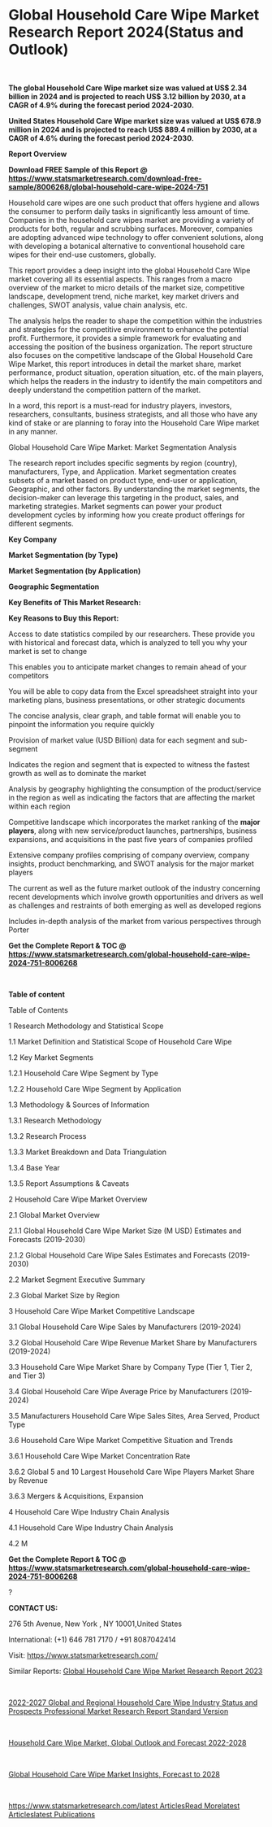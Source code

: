 <h1>Global Household Care Wipe Market Research Report 2024(Status and Outlook)</h1><br/><p><strong>The global Household Care Wipe market size was valued at US$ 2.34 billion in 2024 and is projected to reach US$ 3.12 billion by 2030, at a <strong>CAGR</strong> of 4.9% during the forecast period 2024-2030.</strong></p>
 
 
 
 <p><strong>United States Household Care Wipe market size was valued at US$ 678.9 million in 2024 and is projected to reach US$ 889.4 million by 2030, at a <strong>CAGR</strong> of 4.6% during the forecast period 2024-2030.</strong></p>
 
 
 
 <p><strong>Report Overview</strong></p>
 
 
 
 <p><strong>Download FREE Sample of this Report @ <a href="https://www.statsmarketresearch.com/download-free-sample/8006268/global-household-care-wipe-2024-751">https://www.statsmarketresearch.com/download-free-sample/8006268/global-household-care-wipe-2024-751</a></strong></p>
 
 
 
 <p>Household care wipes are one such product that offers hygiene and allows the consumer to perform daily tasks in significantly less amount of time. Companies in the household care wipes market are providing a variety of products for both, regular and scrubbing surfaces. Moreover, companies are adopting advanced wipe technology to offer convenient solutions, along with developing a botanical alternative to conventional household care wipes for their end-use customers, globally.</p>
 
 
 
 <p>This report provides a deep insight into the global Household Care Wipe market covering all its essential aspects. This ranges from a macro overview of the market to micro details of the market size, competitive landscape, development trend, niche market, key market drivers and challenges, SWOT analysis, value chain analysis, etc.</p>
 
 
 
 <p>The analysis helps the reader to shape the competition within the industries and strategies for the competitive environment to enhance the potential profit. Furthermore, it provides a simple framework for evaluating and accessing the position of the business organization. The report structure also focuses on the competitive landscape of the Global Household Care Wipe Market, this report introduces in detail the market share, market performance, product situation, operation situation, etc. of the main players, which helps the readers in the industry to identify the main competitors and deeply understand the competition pattern of the market.</p>
 
 
 
 <p>In a word, this report is a must-read for industry players, investors, researchers, consultants, business strategists, and all those who have any kind of stake or are planning to foray into the Household Care Wipe market in any manner.</p>
 
 
 
 <p>Global Household Care Wipe Market: Market Segmentation Analysis</p>
 
 
 
 <p>The research report includes specific segments by region (country), manufacturers, Type, and Application. Market segmentation creates subsets of a market based on product type, end-user or application, Geographic, and other factors. By understanding the market segments, the decision-maker can leverage this targeting in the product, sales, and marketing strategies. Market segments can power your product development cycles by informing how you create product offerings for different segments.</p>
 
 
 
 <p><strong>Key Company</strong></p>
 
 
 
 <p><strong>Market Segmentation (by Type)</strong></p>
 
 
 
 <p><strong>Market Segmentation (<strong>by Application</strong>)</strong></p>
 
 
 
 <p><strong>Geographic Segmentation</strong></p>
 
 
 
 <p><strong>Key Benefits of This Market Research:</strong></p>
 
 
 
 <p><strong>Key <strong>Reasons to Buy</strong> this Report:</strong></p>
 
 
 
 <p>Access to date statistics compiled by our researchers. These provide you with historical and forecast data, which is analyzed to tell you why your market is set to change</p>
 
 
 
 <p>This enables you to anticipate market changes to remain ahead of your competitors</p>
 
 
 
 <p>You will be able to copy data from the Excel spreadsheet straight into your marketing plans, business presentations, or other strategic documents</p>
 
 
 
 <p>The concise analysis, clear graph, and table format will enable you to pinpoint the information you require quickly</p>
 
 
 
 <p>Provision of market value (USD Billion) data for each segment and sub-segment</p>
 
 
 
 <p>Indicates the region and segment that is expected to witness the fastest growth as well as to dominate the market</p>
 
 
 
 <p>Analysis by geography highlighting the consumption of the product/service in the region as well as indicating the factors that are affecting the market within each region</p>
 
 
 
 <p>Competitive landscape which incorporates the market ranking of the <strong>major players</strong>, along with new service/product launches, partnerships, business expansions, and acquisitions in the past five years of companies profiled</p>
 
 
 
 <p>Extensive company profiles comprising of company overview, company insights, product benchmarking, and SWOT analysis for the major market players</p>
 
 
 
 <p>The current as well as the future market outlook of the industry concerning recent developments which involve growth opportunities and drivers as well as challenges and restraints of both emerging as well as developed regions</p>
 
 
 
 <p>Includes in-depth analysis of the market from various perspectives through Porter</p>
 
 
 
 <div><b>Get the Complete Report & TOC @ <a href="https://www.statsmarketresearch.com/global-household-care-wipe-2024-751-8006268">https://www.statsmarketresearch.com/global-household-care-wipe-2024-751-8006268</a></b></div>
 
 
 
 <p><br />
 
 <b>Table of content</b></p>
 
 
 
 <p>Table of Contents<br />
 
 1 Research Methodology and Statistical Scope<br />
 
 1.1 Market Definition and Statistical Scope of Household Care Wipe<br />
 
 1.2 Key Market Segments<br />
 
 1.2.1 Household Care Wipe Segment by Type<br />
 
 1.2.2 Household Care Wipe Segment by Application<br />
 
 1.3 Methodology & Sources of Information<br />
 
 1.3.1 Research Methodology<br />
 
 1.3.2 Research Process<br />
 
 1.3.3 Market Breakdown and Data Triangulation<br />
 
 1.3.4 Base Year<br />
 
 1.3.5 Report Assumptions & Caveats<br />
 
 2 Household Care Wipe Market Overview<br />
 
 2.1 Global Market Overview<br />
 
 2.1.1 Global Household Care Wipe Market Size (M USD) Estimates and Forecasts (2019-2030)<br />
 
 2.1.2 Global Household Care Wipe Sales Estimates and Forecasts (2019-2030)<br />
 
 2.2 Market Segment Executive Summary<br />
 
 2.3 Global Market Size by Region<br />
 
 3 Household Care Wipe Market Competitive Landscape<br />
 
 3.1 Global Household Care Wipe Sales by Manufacturers (2019-2024)<br />
 
 3.2 Global Household Care Wipe Revenue Market Share by Manufacturers (2019-2024)<br />
 
 3.3 Household Care Wipe Market Share by Company Type (Tier 1, Tier 2, and Tier 3)<br />
 
 3.4 Global Household Care Wipe Average Price by Manufacturers (2019-2024)<br />
 
 3.5 Manufacturers Household Care Wipe Sales Sites, Area Served, Product Type<br />
 
 3.6 Household Care Wipe Market Competitive Situation and Trends<br />
 
 3.6.1 Household Care Wipe Market Concentration Rate<br />
 
 3.6.2 Global 5 and 10 Largest Household Care Wipe Players Market Share by Revenue<br />
 
 3.6.3 Mergers & Acquisitions, Expansion<br />
 
 4 Household Care Wipe Industry Chain Analysis<br />
 
 4.1 Household Care Wipe Industry Chain Analysis<br />
 
 4.2 M</p>
 
 
 
 <div><b>Get the Complete Report & TOC @ <a href="https://www.statsmarketresearch.com/global-household-care-wipe-2024-751-8006268">https://www.statsmarketresearch.com/global-household-care-wipe-2024-751-8006268</a></b></div>
 
 
 
 <p>? </p>
 
 
 
 <p><b>CONTACT US:</b><br />
 
 276 5th Avenue, New York , NY 10001,United States<br />
 
 International: (+1) 646 781 7170 / +91 8087042414<br />
 
 Visit: <a href="https://www.statsmarketresearch.com/">https://www.statsmarketresearch.com/</a><br />
 
 Similar Reports: <a href="https://www.statsmarketresearch.com/global-household-care-wipe-2024-751-8006268">Global Household Care Wipe Market Research Report 2023</a><br />
 
 <br />
 
 <a href="https://www.statsmarketresearch.com/global-household-care-wipe-2024-751-8006268">2022-2027 Global and Regional Household Care Wipe Industry Status and Prospects Professional Market Research Report Standard Version</a><br />
 
 <br />
 
 <a href="https://www.statsmarketresearch.com/global-household-care-wipe-2024-751-8006268">Household Care Wipe Market, Global Outlook and Forecast 2022-2028</a><br />
 
 <br />
 
 <a href="https://www.statsmarketresearch.com/global-household-care-wipe-2024-751-8006268">Global Household Care Wipe Market Insights, Forecast to 2028</a><br />
 
 <br />
 
 <a href="https://gyeongbokgung.com">https://www.statsmarketresearch.com/</a><a href="https://hallyeomaritime.com">latest Articles</a><a href="https://jingwansa.com">Read More</a><a href="https://nguoiviet.jp/">latest Articles</a><a href="https://www.intelmarketresearch.com/">latest Publications</a></p>